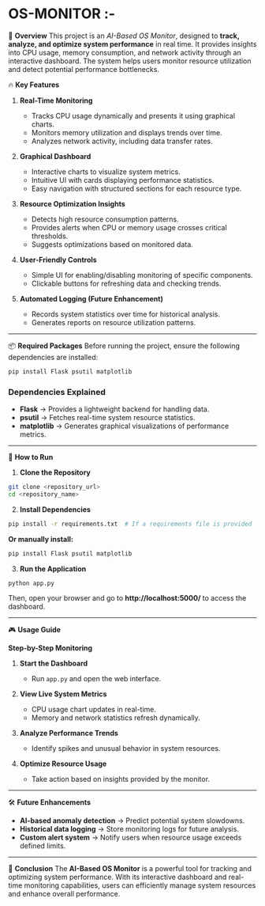 # OS-MONITOR :-
📌 **Overview**
This project is an *AI-Based OS Monitor*, designed to **track, analyze, and optimize system performance** in real time. It provides insights into CPU usage, memory consumption, and network activity through an interactive dashboard. The system helps users monitor resource utilization and detect potential performance bottlenecks.

🔥 **Key Features**
1. **Real-Time Monitoring**
   - Tracks CPU usage dynamically and presents it using graphical charts.
   - Monitors memory utilization and displays trends over time.
   - Analyzes network activity, including data transfer rates.

2. **Graphical Dashboard**
   - Interactive charts to visualize system metrics.
   - Intuitive UI with cards displaying performance statistics.
   - Easy navigation with structured sections for each resource type.

3. **Resource Optimization Insights**
   - Detects high resource consumption patterns.
   - Provides alerts when CPU or memory usage crosses critical thresholds.
   - Suggests optimizations based on monitored data.

4. **User-Friendly Controls**
   - Simple UI for enabling/disabling monitoring of specific components.
   - Clickable buttons for refreshing data and checking trends.

5. **Automated Logging (Future Enhancement)**
   - Records system statistics over time for historical analysis.
   - Generates reports on resource utilization patterns.

---

📦 **Required Packages**
Before running the project, ensure the following dependencies are installed:

```bash
pip install Flask psutil matplotlib
```

### **Dependencies Explained**
- **Flask** → Provides a lightweight backend for handling data.
- **psutil** → Fetches real-time system resource statistics.
- **matplotlib** → Generates graphical visualizations of performance metrics.

---

🚀 **How to Run**

1. **Clone the Repository**
```bash
git clone <repository_url>
cd <repository_name>
```

2. **Install Dependencies**
```bash
pip install -r requirements.txt  # If a requirements file is provided
```
**Or manually install:**
```bash
pip install Flask psutil matplotlib
```

3. **Run the Application**
```bash
python app.py
```
Then, open your browser and go to **http://localhost:5000/** to access the dashboard.

---

🎮 **Usage Guide**

 **Step-by-Step Monitoring**
1. **Start the Dashboard**
   - Run `app.py` and open the web interface.

2. **View Live System Metrics**
   - CPU usage chart updates in real-time.
   - Memory and network statistics refresh dynamically.

3. **Analyze Performance Trends**
   - Identify spikes and unusual behavior in system resources.

4. **Optimize Resource Usage**
   - Take action based on insights provided by the monitor.

---

🛠 **Future Enhancements**
- **AI-based anomaly detection** → Predict potential system slowdowns.
- **Historical data logging** → Store monitoring logs for future analysis.
- **Custom alert system** → Notify users when resource usage exceeds defined limits.

---

📌 **Conclusion**
The **AI-Based OS Monitor** is a powerful tool for tracking and optimizing system performance. With its interactive dashboard and real-time monitoring capabilities, users can efficiently manage system resources and enhance overall performance.



